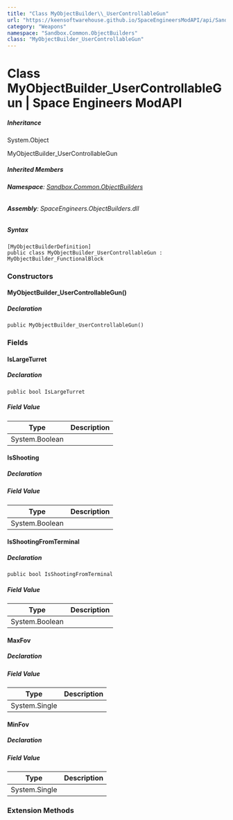 ```yaml
---
title: "Class MyObjectBuilder\\_UserControllableGun"
url: "https://keensoftwarehouse.github.io/SpaceEngineersModAPI/api/Sandbox.Common.ObjectBuilders.MyObjectBuilder_UserControllableGun.html"
category: "Weapons"
namespace: "Sandbox.Common.ObjectBuilders"
class: "MyObjectBuilder_UserControllableGun"
---
```


# Class MyObjectBuilder\_UserControllableGun | Space Engineers ModAPI

##### Inheritance

System.Object

MyObjectBuilder\_UserControllableGun

##### Inherited Members

###### **Namespace**: [Sandbox.Common.ObjectBuilders](https://keensoftwarehouse.github.io/SpaceEngineersModAPI/api/Sandbox.Common.ObjectBuilders.html)

###### **Assembly**: SpaceEngineers.ObjectBuilders.dll

##### Syntax

```
[MyObjectBuilderDefinition]
public class MyObjectBuilder_UserControllableGun : MyObjectBuilder_FunctionalBlock
```

### [](#constructors)Constructors

#### [](#Sandbox_Common_ObjectBuilders_MyObjectBuilder_UserControllableGun__ctor)MyObjectBuilder\_UserControllableGun()

##### Declaration

```
public MyObjectBuilder_UserControllableGun()
```

### [](#fields)Fields

#### [](#Sandbox_Common_ObjectBuilders_MyObjectBuilder_UserControllableGun_IsLargeTurret)IsLargeTurret

##### Declaration

```
public bool IsLargeTurret
```

##### Field Value

| Type | Description |
| --- | --- |
| System.Boolean |     |

#### [](#Sandbox_Common_ObjectBuilders_MyObjectBuilder_UserControllableGun_IsShooting)IsShooting

##### Declaration

##### Field Value

| Type | Description |
| --- | --- |
| System.Boolean |     |

#### [](#Sandbox_Common_ObjectBuilders_MyObjectBuilder_UserControllableGun_IsShootingFromTerminal)IsShootingFromTerminal

##### Declaration

```
public bool IsShootingFromTerminal
```

##### Field Value

| Type | Description |
| --- | --- |
| System.Boolean |     |

#### [](#Sandbox_Common_ObjectBuilders_MyObjectBuilder_UserControllableGun_MaxFov)MaxFov

##### Declaration

##### Field Value

| Type | Description |
| --- | --- |
| System.Single |     |

#### [](#Sandbox_Common_ObjectBuilders_MyObjectBuilder_UserControllableGun_MinFov)MinFov

##### Declaration

##### Field Value

| Type | Description |
| --- | --- |
| System.Single |     |

### [](#extensionmethods)Extension Methods